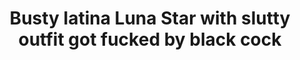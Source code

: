 ---
layout: post
title: Busty latina Luna Star with slutty outfit got fucked by black cock
duration: '05:09'
view: 540
rate: 2
video: 'http://fantasti.cc/embed/587461/'
category: 
 - blonde
 - busty
 - curvy
 - gorgeous
 - rough
 - stunning
tags: 
 - big-black-cock
priority: 0.9
changefreq: daily
---